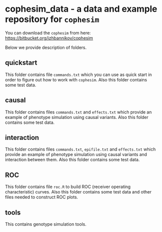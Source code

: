 # cophesim_data - a data and example repository for ```cophesim```

You can download the ```cophesim``` from here: https://bitbucket.org/izhbannikov/cophesim

Below we provide description of folders.

## quickstart

This folder contains file ```commands.txt``` which you can use as quick start in order to figure out how to work with ```cophesim```.
Also this folder contains some test data.

## causal

This folder contains files ```commands.txt``` and ```effects.txt``` which provide an example of phenotype simulation using causal variants.
Also this folder contains some test data.

## interaction

This folder contains files ```commands.txt```, ```epifile.txt``` and ```effects.txt``` which provide an example of phenotype simulation using causal variants and interaction between them.
Also this folder contains some test data.

## ROC

This folder contains file ```roc.R``` to build ROC (receiver operating characteristic) curves. 
Also this folder contains some test data and other files needed to construct ROC plots.

## tools

This contains genotype simulation tools.